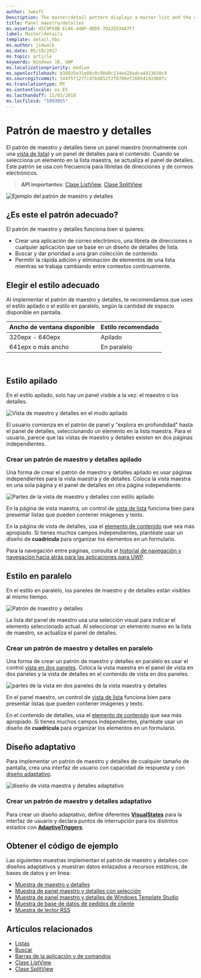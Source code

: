 ```yaml
---
author: Jwmsft
Description: The master/detail pattern displays a master list and the details for the currently selected item. This pattern is frequently used for email and contact lists/address books.
title: Panel maestro/detalles
ms.assetid: 45C9FE8B-ECA6-44BF-8DDE-7D12ED34A7F7
label: Master/details
template: detail.hbs
ms.author: jimwalk
ms.date: 05/19/2017
ms.topic: article
keywords: Windows 10, UWP
ms.localizationpriority: medium
ms.openlocfilehash: b30835e31e86c0c98d0c134ed28adca4413650c9
ms.sourcegitcommit: 144f5f127fc4fbd852f2f6780ef26054192d68fc
ms.translationtype: MT
ms.contentlocale: es-ES
ms.lasthandoff: 11/03/2018
ms.locfileid: "5993955"
---
```

# <a name="masterdetails-pattern"></a>Patrón de maestro y detalles

 

El patrón de maestro y detalles tiene un panel maestro (normalmente con una [vista de lista](lists.md)) y un panel de detalles para el contenido. Cuando se selecciona un elemento en la lista maestra, se actualiza el panel de detalles. Este patrón se usa con frecuencia para libretas de direcciones y de correos electrónicos.

> **API importantes**: [Clase ListView](https://docs.microsoft.com/en-us/uwp/api/Windows.UI.Xaml.Controls.ListView), [Clase SplitView](https://docs.microsoft.com/en-us/uwp/api/windows.ui.xaml.controls.splitview)

![Ejemplo del patrón de maestro y detalles](images/HIGSecOne_MasterDetail.png)

## <a name="is-this-the-right-pattern"></a>¿Es este el patrón adecuado?

El patrón de maestro y detalles funciona bien si quieres:

-   Crear una aplicación de correo electrónico, una libreta de direcciones o cualquier aplicación que se base en un diseño de detalles de lista.
-   Buscar y dar prioridad a una gran colección de contenido.
-   Permitir la rápida adición y eliminación de elementos de una lista mientras se trabaja cambiando entre contextos continuamente.

## <a name="choose-the-right-style"></a>Elegir el estilo adecuado

Al implementar el patrón de maestro y detalles, te recomendamos que uses el estilo apilado o el estilo en paralelo, según la cantidad de espacio disponible en pantalla.

| Ancho de ventana disponible | Estilo recomendado |
|------------------------|-------------------|
| 320epx - 640epx        | Apilado           |
| 641epx o más ancho       | En paralelo      |

 
## <a name="stacked-style"></a>Estilo apilado

En el estilo apilado, solo hay un panel visible a la vez: el maestro o los detalles.

![Vista de maestro y detalles en el modo apilado](images/patterns-md-stacked.png)

El usuario comienza en el patrón de panel y "explora en profundidad" hasta el panel de detalles, seleccionando un elemento en la lista maestra. Para el usuario, parece que las vistas de maestro y detalles existen en dos páginas independientes.

### <a name="create-a-stacked-masterdetails-pattern"></a>Crear un patrón de maestro y detalles apilado

Una forma de crear el patrón de maestro y detalles apilado es usar páginas independientes para la vista maestra y de detalles. Coloca la vista maestra en una sola página y el panel de detalles en otra página independiente.

![Partes de la vista de maestro y detalles con estilo apilado](images/patterns-md-stacked-parts.png)

En la página de vista maestra, un control de [vista de lista](lists.md) funciona bien para presentar listas que pueden contener imágenes y texto. 

En la página de vista de detalles, usa el [elemento de contenido](../layout/layout-panels.md) que sea más apropiado. Si tienes muchos campos independientes, plantéate usar un diseño de **cuadrícula** para organizar los elementos en un formulario.

Para la navegación entre páginas, consulta el [historial de navegación y navegación hacia atrás para las aplicaciones para UWP](../basics/navigation-history-and-backwards-navigation.md).

## <a name="side-by-side-style"></a>Estilo en paralelo

En el estilo en paralelo, los paneles de maestro y de detalles están visibles al mismo tiempo.

![Patrón de maestro y detalles](images/patterns-masterdetail-400x227.png)

La lista del panel de maestro usa una selección visual para indicar el elemento seleccionado actual. Al seleccionar un elemento nuevo en la lista de maestro, se actualiza el panel de detalles.

### <a name="create-a-side-by-side-masterdetails-pattern"></a>Crear un patrón de maestro y detalles en paralelo

Una forma de crear un patrón de maestro y detalles en paralelo es usar el control [vista en dos paneles](split-view.md). Coloca la vista maestra en el panel de vista en dos paneles y la vista de detalles en el contenido de vista en dos paneles.

![partes de la vista en dos paneles de la vista maestra y detalles](images/patterns_md_splitview_parts.png)

En el panel maestro, un control de [vista de lista](lists.md) funciona bien para presentar listas que pueden contener imágenes y texto.

En el contenido de detalles, usa el [elemento de contenido](../layout/layout-panels.md) que sea más apropiado. Si tienes muchos campos independientes, plantéate usar un diseño de **cuadrícula** para organizar los elementos en un formulario.

## <a name="adaptive-layout"></a>Diseño adaptativo

Para implementar un patrón de maestro y detalles de cualquier tamaño de pantalla, crea una interfaz de usuario con capacidad de respuesta y con [diseño adaptativo](../layout/layouts-with-xaml.md).

![diseño de vista maestra y detalles adaptativo](images/patterns_masterdetail.png)

### <a name="create-an-adaptive-masterdetails-pattern"></a>Crear un patrón de maestro y detalles adaptativo
Para crear un diseño adaptativo, define diferentes [**VisualStates**](https://docs.microsoft.com/en-us/uwp/api/windows.ui.xaml.visualstate) para la interfaz de usuario y declara puntos de interrupción para los distintos estados con [**AdaptiveTriggers**](https://docs.microsoft.com/en-us/uwp/api/Windows.UI.Xaml.AdaptiveTrigger).

## <a name="get-the-sample-code"></a>Obtener el código de ejemplo

Las siguientes muestras implementan el patrón de maestro y detalles con diseños adaptativos y muestran datos enlazados a recursos estáticos, de bases de datos y en línea: 
- [Muestra de maestro y detalles](https://github.com/Microsoft/Windows-universal-samples/tree/master/Samples/XamlMasterDetail) 
- [Muestra de panel maestro y detalles con selección](https://github.com/Microsoft/Windows-universal-samples/tree/master/Samples/XamlListView)
- [Muestra de panel maestro y detalles de Windows Template Studio](https://github.com/Microsoft/WindowsTemplateStudio/tree/master/templates/Uwp/Pages/MasterDetail)
- [Muestra de base de datos de pedidos de cliente](https://github.com/Microsoft/Windows-appsample-customers-orders-database)
- [Muestra de lector RSS](https://github.com/Microsoft/Windows-appsample-rssreader)

## <a name="related-articles"></a>Artículos relacionados

- [Listas](lists.md)
- [Buscar](search.md)
- [Barras de la aplicación y de comandos](app-bars.md)
- [Clase ListView](https://docs.microsoft.com/en-us/uwp/api/Windows.UI.Xaml.Controls.ListView)
- [Clase SplitView](https://docs.microsoft.com/en-us/uwp/api/windows.ui.xaml.controls.splitview)
